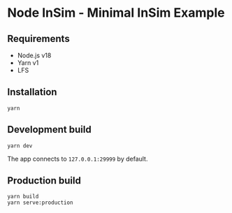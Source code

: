 # Node InSim - Minimal InSim Example

## Requirements

- Node.js v18
- Yarn v1
- LFS

## Installation

```shell
yarn
```

## Development build

```shell
yarn dev
```

The app connects to `127.0.0.1:29999` by default.

## Production build

```shell
yarn build
yarn serve:production
```

